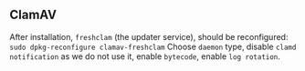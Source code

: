 ## ClamAV
After installation, `freshclam` (the updater service), should be reconfigured: `sudo dpkg-reconfigure clamav-freshclam`
Choose `daemon` type, disable `clamd notification` as we do not use it, enable `bytecode`, enable `log rotation`.
